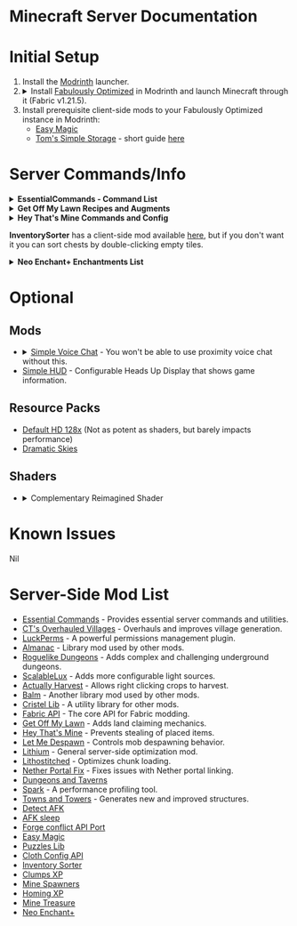 # Minecraft Server Documentation
# Initial Setup
<ol>
  <li>Install the <a href="https://modrinth.com/app">Modrinth</a> launcher.</li>
  <li>
    <details>
      <summary>Install <a href="https://modrinth.com/modpack/fabulously-optimized?version=1.21.5#download">Fabulously Optimized</a> in Modrinth and launch Minecraft through it (Fabric v1.21.5).</summary>
      <ul>
        <li><b>Fabulously Optimized</b> is a modpack whose name speaks for itself; It can 10x your FPS, mine went from ~150 to sometimes 1300+ fps.</li>
        <li>See FPS in image below:</li>
        <li><img src="https://github.com/user-attachments/assets/81eeada7-3107-443e-b296-6e36af6c2825" width="750"/></li>
      </ul>
    </details>
  </li>
  <li>Install prerequisite client-side mods to your Fabulously Optimized instance in Modrinth:
    <ul>
      <li><a href="https://modrinth.com/mod/easy-magic?version=1.21.5&loader=fabric">Easy Magic</a></li>
      <li><a href="https://modrinth.com/mod/toms-storage?version=1.21.5&loader=fabric#download">Tom's Simple Storage</a> - short guide <a href="https://youtu.be/nW5ElcWiC3c">here</a></li>
    </ul>
  </li>
</ol>

# Server Commands/Info
<details>
  <summary><b>EssentialCommands - Command List</b></summary>
  <h3>Commands</h3>
  <p>All of these commands support automatic tab completion using Minecraft's new commands system.</p>
  <p>See the <a href="https://github.com/John-Paul-R/Essential-Commands/wiki/List-of-Commands-&-Permissions">full List of Commands &amp; Permissions</a>.</p>
  <h4>Spawn</h4>
  <ul>
    <li>/spawn</li>
    <li>/spawn set</li>
  </ul>
  <h4>Teleport requests</h4>
  <ul>
    <li>/tpa &lt;target-player&gt;</li>
    <li>/tpahere &lt;target-player&gt;</li>
    <li>/tpaccept &lt;target-player&gt;</li>
    <li>/tpdeny &lt;target-player&gt;</li>
  </ul>
  <h4>Player Homes</h4>
  <ul>
    <li>/home set &lt;home-name&gt;</li>
    <li>/home tp &lt;home-name&gt;</li>
    <li>/home delete &lt;home-name&gt;</li>
    <li>/home list</li>
  </ul>
  <h4>Warps</h4>
  <ul>
    <li>/warp set &lt;warp-name&gt;</li>
    <li>/warp tp &lt;warp-name&gt;</li>
    <li>/warp delete &lt;warp-name&gt;</li>
    <li>/warp list</li>
  </ul>
  <h4>Back</h4>
  <ul>
    <li>/back</li>
  </ul>
  <p>Want to teleport to where you died? Enable <code>allow_back_on_death</code> in the <a href="config-docs">config</a>.</p>
  <h4>Nickname</h4>
  <ul>
    <li>/nickname set &lt;nickname&gt;</li>
    <li>/nickname clear</li>
    <li>/nickname reveal &lt;nickname&gt;</li>
  </ul>
  <h4>Random Teleport (/wild equivalent)</h4>
  <ul>
    <li>/randomteleport</li>
    <li>/rtp</li>
  </ul>
  <h4>Workbench</h4>
  <ul>
    <li>/workbench</li>
    <li>/anvil</li>
    <li>/enderchest</li>
    <li>/stonecutter</li>
    <li>/grindstone</li>
    <li>/wastebin</li>
  </ul>
  <h4>Kitchen sink</h4>
  <ul>
    <li>/afk</li>
    <li>/fly</li>
    <li>/fly &lt;target-player&gt;</li>
    <li>/invuln</li>
    <li>/invuln &lt;target-player&gt;</li>
    <li>/top</li>
    <li>/day</li>
    <li>/gametime</li>
  </ul>
  <h4>Config</h4>
  <ul>
    <li>/essentialcommands config reload</li>
  </ul>
</details>
<details>
  <summary><b>Get Off My Lawn Recipes and Augments</b></summary>
  <h3>Claim Anchors</h3>
  <h4>Makeshift Claim Anchor</h4>
  <img src="recipes/makeshift_claim_anchor.png" alt="Makeshift Claim Anchor Recipe"/>
  <h4>Reinforced Claim Anchor</h4>
  <img src="recipes/reinforced_claim_anchor.png" alt="Reinforced Claim Anchor Recipe"/>
  <h5>Upgrade</h5>
  <img src="recipes/reinforced_upgrade_kit.png" alt="Reinforced Upgrade Kit Recipe"/>
  <h4>Glistening Claim Anchor</h4>
  <img src="recipes/glistening_claim_anchor.png" alt="Glistening Claim Anchor Recipe"/>
  <h5>Upgrade</h5>
  <img src="recipes/glistening_upgrade_kit.png" alt="Glistening Upgrade Kit Recipe"/>
  <h4>Crystal Claim Anchor</h4>
  <img src="recipes/crystal_claim_anchor.png" alt="Crystal Claim Anchor Recipe"/>
  <h5>Upgrade</h5>
  <img src="recipes/crystal_upgrade_kit.png" alt="Crystal Upgrade Kit Recipe"/>
  <h4>Emeradic Claim Anchor</h4>
  <img src="recipes/emeradic_claim_anchor.png" alt="Emeradic Claim Anchor Recipe"/>
  <h5>Upgrade</h5>
  <img src="recipes/emeradic_upgrade_kit.png" alt="Emeradic Upgrade Kit Recipe"/>
  <h4>Withered Claim Anchor</h4>
  <img src="recipes/withered_claim_anchor.png" alt="Withered Claim Anchor Recipe"/>
  <h5>Upgrade</h5>
  <img src="recipes/withered_upgrade_kit.png" alt="Withered Upgrade Kit Recipe"/>
  <h3>Claim Augments</h3>
  <h4>Angelic Aura</h4>
  <img src="recipes/angelic_aura.png" alt="Angelic Aura Recipe"/>
  <h4>Chaos Zone</h4>
  <img src="recipes/chaos_zone.png" alt="Chaos Zone Recipe"/>
  <h4>Ender Binding</h4>
  <img src="recipes/ender_binding.png" alt="Ender Binding Recipe"/>
  <h4>Explosion Controller</h4>
  <img src="recipes/explosion_controller.png" alt="Explosion Controller Recipe"/>
  <h4>Force Field</h4>
  <img src="recipes/force_field.png" alt="Force Field Recipe"/>
  <h4>Greeter</h4>
  <img src="recipes/greeter.png" alt="Greeter Recipe"/>
  <h4>Heaven Wings</h4>
  <img src="recipes/heaven_wings.png" alt="Heaven Wings Recipe"/>
  <h4>Lake Spirit's Grace</h4>
  <img src="recipes/lake_spirit_grace.png" alt="Lake Spirit's Grace Recipe"/>
  <h4>PvP Arena</h4>
  <img src="recipes/pvp_arena.png" alt="PvP Arena Recipe"/>
  <h4>Village Core</h4>
  <img src="recipes/village_core.png" alt="Village Core Recipe"/>
  <h4>Withering Seal</h4>
  <img src="recipes/withering_seal.png" alt="Withering Seal Recipe"/>
  <h3>Others</h3>
  <h4>Goggles of (Claim) Revealing</h4>
  <img src="recipes/goggles.png" alt="Goggles Recipe"/>
</details>
<details>
  <summary><b>Hey That's Mine Commands and Config</b></summary>
  <h3>Using HTM</h3>
  <p>The mod has multiple commands which you can use on your containers</p>
  <h4>Flag</h4>
  <p><code>/htm flag</code>: Checks the flags of a specific container. Left click on the container after running this command to check</p>
  <p><code>/htm flag &lt;type&gt; &lt;value&gt;</code>: Left click a container to set the flag</p>
  <p>Permission node: <code>htm.command.flag</code></p>
  <h4>Set</h4>
  <p><code>/htm set PUBLIC</code>: Allows everyone to access the container</p>
  <p><code>/htm set PRIVATE</code>: Allows only the owner and those with permissions to access the container</p>
  <p><code>/htm set KEY</code>: Allows only those with a key to access the container</p>
  <p>Permission node: <code>htm.command.set</code></p>
  <h4>Trust</h4>
  <p><code>/htm trust &lt;player&gt; [global]</code>: Allows a player to access that container if private</p>
  <p>Permission node: <code>htm.command.trust</code></p>
  <h4>Untrust</h4>
  <p><code>/htm untrust &lt;player&gt; [global]</code>: Revokes a player's access to the container</p>
  <p>Permission node: <code>htm.command.trust</code></p>
  <h4>Remove</h4>
  <p><code>/htm remove</code>: Removes all protections from a container</p>
  <p>Permission node: <code>htm.command.remove</code></p>
  <h4>Transfer</h4>
  <p><code>/htm transfer &lt;player&gt;</code>: Transfers ownership to another player</p>
  <p>Permission node: <code>htm.command.transfer</code></p>
  <h4>Persist</h4>
  <p>Toggles persist mode, which allows you to continue executing the same action without typing the command again</p>
  <p><code>/htm persist</code></p>
  <p>Permission node: <code>htm.command.persist</code></p>
  <h4>Quiet</h4>
  <p>Toggles no message mode, which hides non-command messages like automatic protection creation and override.</p>
  <p><code>/htm quiet</code></p>
  <p>Permission node: <code>htm.command.quiet</code></p>
  <h4>Config</h4>
  <p><code>canTrustedPlayersBreakChests</code>: Toggles whether players trusted to a locked container can break the container (set to false by default meaning only the owner can break a locked container).</p>
  <p><code>defaultFlags</code>:</p>
  <ul>
    <li><code>hoppers</code>: Toggles whether hoppers can pull from locked containers by default (true by default meaning hoppers can pull from locked containers).</li>
  </ul>
  <p><code>autolockingContainers</code>: List of containers which will be set to PRIVATE by default (remove items in the list to make them set to public by default).</p>
  <h4>Additional permissions</h4>
  <p><code>htm.admin</code>: Allows unrestricted access to containers and other managerial permissions</p>
</details>
<p><b>InventorySorter</b> has a client-side mod available <a href="https://modrinth.com/mod/inventory-sorting?version=1.21.5">here</a>, but if you don't want it you can sort chests by double-clicking empty tiles.</p>
  <details>
    <summary><b>Neo Enchant+ Enchantments List</b></summary>
    <h3>Neo Enchantments List</h3>
    <ul>
      <li>
        <strong>Armor</strong>:
        <ul>
          <li><strong>Fury</strong>: Decreases armor in percent and grants armor penetration and increased damage percentage on your hits.</li>
          <li><strong>Life+</strong>: Gives the player extra hearts.</li>
          <li><strong>Venom Protection</strong>: Provides protection against negative effects.</li>
        </ul>
      </li>
      <li>
        <strong>Helmet</strong>:
        <ul>
          <li><strong>Bright Vision</strong>: Gives night vision to the player.</li>
          <li><strong>Auto-Feed</strong>: Automatically feeds you every minute.</li>
          <li><strong>Voidless</strong>: If you fall into the void, you briefly gain a levitation effect.</li>
        </ul>
      </li>
      <li>
        <strong>Chestplate</strong>:
        <ul>
          <li><strong>Builder Arms</strong>: Allows you to place and break blocks from a longer distance.</li>
        </ul>
      </li>
      <li>
        <strong>Leggings</strong>:
        <ul>
          <li><strong>Fast Swim</strong>: Grants the player a dolphin Grace effect.</li>
          <li><strong>Leaping</strong>: Boosts the player.</li>
          <li><strong>Oversize</strong>: Increase entity size</li>
          <li><strong>Dwarfed</strong>: Decrease enity size</li>
        </ul>
      </li>
      <li>
        <strong>Boots</strong>:
        <ul>
          <li><strong>Step Assist</strong>: Allows you to walk up blocks more easily.</li>
          <li><strong>SkyWalk</strong>: Allows you to fly if there is a 4 blocks gap below your feet. To desced just crouch.</li>
          <li><strong>Lava Walker</strong>: Allows the player to walk on lava.</li>
          <li><strong>Agility</strong>: Increases player speed.</li>
        </ul>
      </li>
      <li>
        <strong>Elytra</strong>:
        <ul>
          <li><strong>Armored</strong>: For elytra, reduce the damage taken.</li>
        </ul>
      </li>
      <li>
        <strong>Sword</strong>:
        <ul>
          <li><strong>Reach</strong>: Increase the range of your attack.</li>
          <li><strong>XpBoost</strong>: Gain additional experience from killing mobs.</li>
          <li><strong>Life Steal</strong>: Drains health from the target and transfers it to the player.</li>
          <li><strong>Poison Aspect</strong>: Poisons the mob upon hitting it.</li>
          <li><strong>Fear</strong>: When you hit a creeper, increase delays their explosion by 12.5 seconds.</li>
          <li><strong>Pull</strong> Allows you to retrieve a mob egg with a small probability when you kill a monster.</li>
        </ul>
      </li>
      <li>
        <strong>Mace</strong>:
        <ul>
          <li><strong>Striker</strong>: On mace, have a small chance to call the thunder, if the weather is stormy, the thunder will strike the mob at each hit and work also on lighting_rod. Also you are immune to damage thunder.</li>
          <li><strong>Wind Propulsion</strong> When you striking with your mace the ground, you cause an explosion that sends you into the air, designed to be used in combination with "Wind Burst".</li>
        </ul>
      </li>
      <li>
        <strong>Tools</strong>:
        <ul>
          <li><strong>Auto-Smelt</strong>: Automatically smelts items.</li>
        </ul>
      </li>
      <li>
        <strong>Axe</strong>:
        <ul>
          <li><strong>Timber</strong>: Cut down a tree with one strike.</li>
        </ul>
      </li>
      <li>
        <strong>Pickaxe</strong>:
        <ul>
          <li><strong>Bedrock Breaker</strong>: Allows you to break bedrock, but consumes 200 durability per block.</li>
          <li><strong>VeinMiner</strong>: If you break a mineral block, all surrounding minerals also break.</li>
          <li><strong>Spawner Touch</strong>: Allows your pickaxe to retrieve spawners.</li>
        </ul>
      </li>
      <li>
        <strong>Hoe</strong>:
        <ul>
          <li><strong>Scyther</strong>: Allows you to transform dirt in farmland in x by z surface depending enchantment levels</li>
        </ul>
      </li>
      <li>
        <strong>Bow</strong>:
        <ul>
          <li><strong>Explosive Arrow</strong>: When arrow hit a block, create an explosion, the entity take damage.</li>
          <li><strong>Accuracy Shot</strong>: Arrows fly straight.</li>
          <li><strong>Breezing Arrow</strong>: (Bow and Crossbow) Causes a repulsion effect and sends the hit target into the air. If arrows miss, it causes a repulsion effect on the ground.</li>
        </ul>
      </li>
    </ul>
  </details>
</li>

# Optional
## Mods
<ul>
  <li>
    <details>
      <summary><a href="https://modrinth.com/plugin/simple-voice-chat">Simple Voice Chat</a> - You won't be able to use proximity voice chat without this.</summary>
      <ul>
        <li>Try downloading it with the Modrith client first, but it's likely you won't be able to add it to your <b>"Fabulously Optimized"</b> instance.</li>
        <li>To download it manually, use <a href="https://modrinth.com/plugin/simple-voice-chat?version=1.21.5&loader=fabric">this link</a>.</li>
        <li>Then, place it inside your <b>"Fabulously Optimized"</b> instance's mod folder.</li>
        <ul>
          <li>(Windows) <code>%APPDATA%\ModrinthApp\profiles\Fabulously Optimized\mods</code></li>
          <li>(Linux) <code>~/.local/share/ModrinthApp/profiles/Fabulously\ Optimized/mods</code></li>
        </ul>
        <li>Once you've loaded it in-game:</li>
        <ul>
          <li>Press <code>v</code> (default) to access SVC's settings, make sure you select the correct input and output devices.</li>
          <li>Type <code>/voicechat</code> to see it's commands (<code>/voicechat invite &lt;PLAYERNAME&gt;</code> is the most relevant).</li>
        </ul>
      </ul>
    </details>
  </li>
  <li><a href="https://modrinth.com/mod/simplehud">Simple HUD</a> - Configurable Heads Up Display that shows game information.</li>
</ul>

## Resource Packs
<ul>
  <li><a href="https://modrinth.com/resourcepack/default-hd-128x/versions">Default HD 128x</a> (Not as potent as shaders, but barely impacts performance)</li>
  <li><a href="https://modrinth.com/resourcepack/dramatic-skys">Dramatic Skies</a></li>
</ul>

## Shaders
<ul>
  <li>
    <details>
      <summary>Complementary Reimagined Shader</summary>
      <ul>
        <li><a href="https://modrinth.com/shader/complementary-reimagined">Complementary Reimagined</a></li>
        <li>Sample images:
          <ul>
            <li><img src="https://github.com/user-attachments/assets/def189a6-9266-443c-bbff-40cb64df262c" alt="image"/></li>
            <li><img src="https://github.com/user-attachments/assets/4c0afb55-40e1-4987-bc3c-048f948477f6" alt="image"/></li>
          </ul>
        </li>
      </ul>
    </details>
  </li>
</ul>

# Known Issues
Nil

# Server-Side Mod List
- [Essential Commands](https://github.com/John-Paul-R/Essential-Commands/) - Provides essential server commands and utilities.
- [CT's Overhauled Villages](https://modrinth.com/mod/ct-overhaul-village) - Overhauls and improves village generation.
- [LuckPerms](https://modrinth.com/plugin/luckperms) - A powerful permissions management plugin.
- [Almanac](https://modrinth.com/mod/almanac) - Library mod used by other mods.
- [Roguelike Dungeons](https://modrinth.com/mod/roguelikedungeons) - Adds complex and challenging underground dungeons.
- [ScalableLux](https://modrinth.com/mod/scalablelux) - Adds more configurable light sources.
- [Actually Harvest](https://modrinth.com/mod/actually-harvest) - Allows right clicking crops to harvest.
- [Balm](https://modrinth.com/mod/balm) - Another library mod used by other mods.
- [Cristel Lib](https://modrinth.com/mod/cristel-l55) - A utility library for other mods.
- [Fabric API](https://modrinth.com/mod/fabric-api) - The core API for Fabric modding.
- [Get Off My Lawn](https://modrinth.com/mod/goml-reserved) - Adds land claiming mechanics.
- [Hey That's Mine](https://modrinth.com/mod/htm) - Prevents stealing of placed items.
- [Let Me Despawn](https://modrinth.com/plugin/lmd) - Controls mob despawning behavior.
- [Lithium](https://modrinth.com/mod/lithium) - General server-side optimization mod.
- [Lithostitched](https://modrinth.com/mod/lithostitched) - Optimizes chunk loading.
- [Nether Portal Fix](https://modrinth.com/mod/netherportalfix) - Fixes issues with Nether portal linking.
- [Dungeons and Taverns](https://modrinth.com/datapack/dungeons-and-taverns)
- [Spark](https://modrinth.com/mod/spark) - A performance profiling tool.
- [Towns and Towers](https://modrinth.com/mod/towns-and-towers) - Generates new and improved structures.
- [Detect AFK](https://modrinth.com/datapack/detect-afk)
- [AFK sleep](https://modrinth.com/datapack/afk-sleep)
- [Forge conflict API Port](https://modrinth.com/mod/forge-config-api-port)
- [Easy Magic](https://modrinth.com/mod/easy-magic)
- [Puzzles Lib](https://modrinth.com/mod/puzzles-lib)
- [Cloth Config API](https://modrinth.com/mod/cloth-config)
- [Inventory Sorter](https://modrinth.com/mod/inventory-sorting)
- [Clumps XP](https://modrinth.com/mod/clumps)
- [Mine Spawners](https://modrinth.com/mod/mine-spawners)
- [Homing XP](https://modrinth.com/datapack/simple-homing-xp)
- [Mine Treasure](https://modrinth.com/datapack/mine-treasure)
- [Neo Enchant+](https://modrinth.com/datapack/neoenchant)
